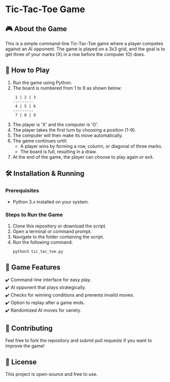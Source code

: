 # Tic-Tac-Toe Game

## 🎮 About the Game
This is a simple command-line Tic-Tac-Toe game where a player competes against an AI opponent. The game is played on a 3x3 grid, and the goal is to get three of your marks (X) in a row before the computer (O) does.

## 📜 How to Play
1. Run the game using Python.
2. The board is numbered from 1 to 9 as shown below:
   ```
    1 | 2 | 3
   ---------
    4 | 5 | 6
   ---------
    7 | 8 | 9
   ```
3. The player is 'X' and the computer is 'O'.
4. The player takes the first turn by choosing a position (1-9).
5. The computer will then make its move automatically.
6. The game continues until:
   - A player wins by forming a row, column, or diagonal of three marks.
   - The board is full, resulting in a draw.
7. At the end of the game, the player can choose to play again or exit.

## 🛠 Installation & Running
### Prerequisites
- Python 3.x installed on your system.

### Steps to Run the Game
1. Clone this repository or download the script.
2. Open a terminal or command prompt.
3. Navigate to the folder containing the script.
4. Run the following command:
   ```bash
   python3 tic_tac_toe.py
   ```

## 🧠 Game Features
✔️ Command-line interface for easy play.  
✔️ AI opponent that plays strategically.  
✔️ Checks for winning conditions and prevents invalid moves.  
✔️ Option to replay after a game ends.  
✔️ Randomized AI moves for variety.  


## 🤝 Contributing
Feel free to fork the repository and submit pull requests if you want to improve the game!

## 📜 License
This project is open-source and free to use.

